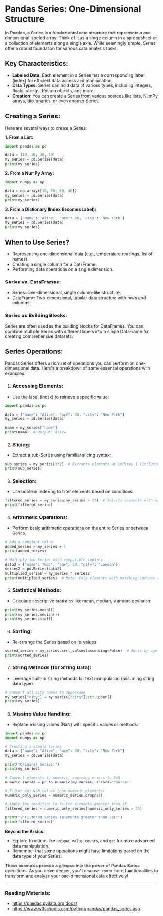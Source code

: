 # Pandas Series: One-Dimensional Structure

In Pandas, a Series is a fundamental data structure that represents a one-dimensional labeled array. Think of it as a single column in a spreadsheet or a collection of elements along a single axis. While seemingly simple, Series offer a robust foundation for various data analysis tasks.

## Key Characteristics:

- **Labeled Data:** Each element in a Series has a corresponding label (index) for efficient data access and manipulation.
- **Data Types:** Series can hold data of various types, including integers, floats, strings, Python objects, and more.
- **Creation:** You can create a Series from various sources like lists, NumPy arrays, dictionaries, or even another Series.

## Creating a Series:

Here are several ways to create a Series:

**1. From a List:**

```python
import pandas as pd

data = [10, 20, 30, 40]
my_series = pd.Series(data)
print(my_series)
```

**2. From a NumPy Array:**

```python
import numpy as np

data = np.array([10, 20, 30, 40])
my_series = pd.Series(data)
print(my_series)
```

**3. From a Dictionary (Index Becomes Label):**

```python
data = {"name": "Alice", "age": 30, "city": "New York"}
my_series = pd.Series(data)
print(my_series)
```

## When to Use Series?

- Representing one-dimensional data (e.g., temperature readings, list of names).
- Creating a single column for a DataFrame.
- Performing data operations on a single dimension.

### Series vs. DataFrames:

- Series: One-dimensional, single column-like structure.
- DataFrame: Two-dimensional, tabular data structure with rows and columns.

### Series as Building Blocks:

Series are often used as the building blocks for DataFrames. You can combine multiple Series with different labels into a single DataFrame for creating comprehensive datasets.

## Series Operations:


Pandas Series offers a rich set of operations you can perform on one-dimensional data. Here's a breakdown of some essential operations with examples:

1. ### Accessing Elements:

- Use the label (index) to retrieve a specific value:

```python
import pandas as pd

data = {"name": "Alice", "age": 30, "city": "New York"}
my_series = pd.Series(data)

name = my_series["name"]
print(name)  # Output: Alice
```

2. ### Slicing:

- Extract a sub-Series using familiar slicing syntax:

```python
sub_series = my_series[1:2]  # Extracts elements at indices 1 (inclusive) and 2 (exclusive)
print(sub_series)
```

3. ### Selection:

- Use boolean indexing to filter elements based on conditions:

```python
filtered_series = my_series[my_series > 25]  # Selects elements with values greater than 25
print(filtered_series)
```

4. ### Arithmetic Operations:

- Perform basic arithmetic operations on the entire Series or between Series:

```python
# Add a constant value
added_series = my_series + 5
print(added_series)

# Multiply two Series with compatible indices
data2 = {"name": "Bob", "age": 20, "city": "London"}
series2 = pd.Series(data2)
multiplied_series = my_series * series2
print(multiplied_series)  # Note: Only elements with matching indices are multiplied
```

5. ### Statistical Methods:

- Calculate descriptive statistics like mean, median, standard deviation:

```python
print(my_series.mean())
print(my_series.median())
print(my_series.std())
```

6. ### Sorting:

- Re-arrange the Series based on its values:

```python
sorted_series = my_series.sort_values(ascending=False)  # Sorts by age in descending order
print(sorted_series)
```

7. ### String Methods (for String Data):

- Leverage built-in string methods for text manipulation (assuming string data type):

```python
# Convert all city names to uppercase
my_series["city"] = my_series["city"].str.upper()
print(my_series)
```

8. ### Missing Value Handling:

- Replace missing values (NaN) with specific values or methods:

```python
import pandas as pd
import numpy as np

# Creating a sample Series
data = {"name": "Alice", "age": 30, "city": "New York"}
my_series = pd.Series(data)

print("Original Series:")
print(my_series)

# Convert elements to numeric, coercing errors to NaN
numeric_series = pd.to_numeric(my_series, errors='coerce')

# Filter out NaN values (non-numeric elements)
numeric_only_series = numeric_series.dropna()

# Apply the condition to filter elements greater than 25
filtered_series = numeric_only_series[numeric_only_series > 25]

print("\nFiltered Series (elements greater than 25):")
print(filtered_series)

```

**Beyond the Basics:**

- Explore functions like `unique`, `value_counts`, and `get` for more advanced data manipulation.
- Remember that some operations might have limitations based on the data type of your Series.

These examples provide a glimpse into the power of Pandas Series operations. As you delve deeper, you'll discover even more functionalities to transform and analyze your one-dimensional data effectively!

---

### Reading Materials:

- https://pandas.pydata.org/docs/
- https://www.w3schools.com/python/pandas/pandas_series.asp